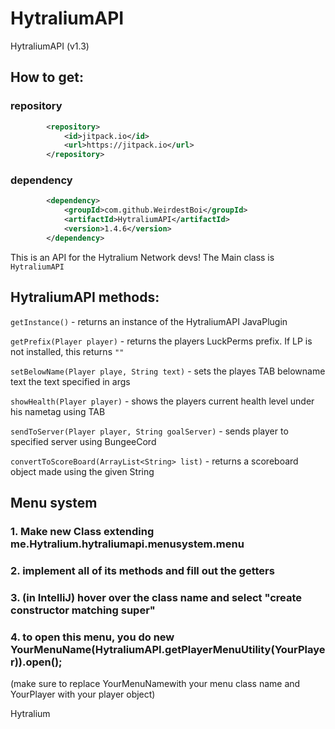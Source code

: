 # HytraliumAPI
HytraliumAPI (v1.3)

## How to get:

### repository
```xml
        <repository>
            <id>jitpack.io</id>
            <url>https://jitpack.io</url>
        </repository>
```
### dependency
```xml
        <dependency>
            <groupId>com.github.WeirdestBoi</groupId>
            <artifactId>HytraliumAPI</artifactId>
            <version>1.4.6</version>
        </dependency>
```


This is an API for the Hytralium Network devs! The Main class is `HytraliumAPI`

## HytraliumAPI methods:
`getInstance()` - returns an instance of the HytraliumAPI JavaPlugin

`getPrefix(Player player)` - returns the players LuckPerms prefix. If LP is not installed, this returns `""`

`setBelowName(Player playe, String text)` - sets the playes TAB belowname text the text specified in args

`showHealth(Player player)` - shows the players current health level under his nametag using TAB

`sendToServer(Player player, String goalServer)` - sends player to specified server using BungeeCord

`convertToScoreBoard(ArrayList<String> list)` - returns a scoreboard object made using the given String

## Menu system
### 1. Make new Class extending me.Hytralium.hytraliumapi.menusystem.menu
### 2. implement all of its methods and fill out the getters
### 3. (in IntelliJ) hover over the class name and select "create constructor matching super"
### 4. to open this menu, you do new YourMenuName(HytraliumAPI.getPlayerMenuUtility(YourPlayer)).open();
(make sure to replace YourMenuNamewith your menu class name and YourPlayer with your player object)

Hytralium
